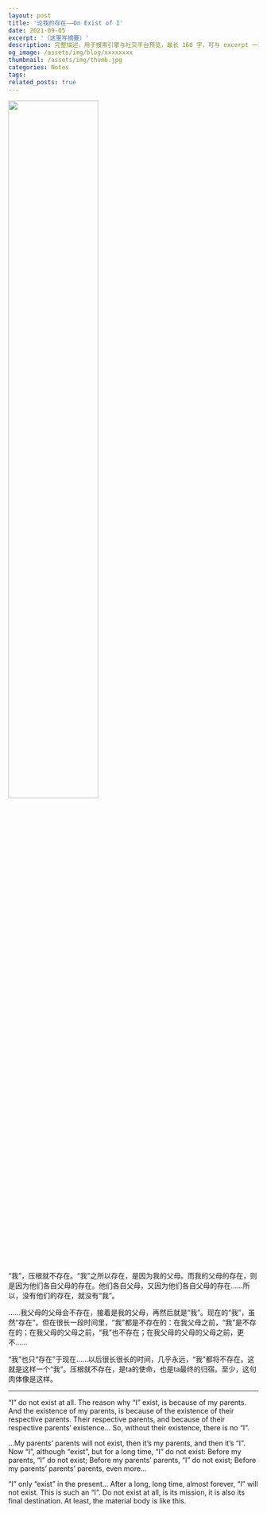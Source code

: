 ```yaml
---
layout: post
title: '论我的存在——On Exist of I'
date: 2021-09-05
excerpt: '（这里写摘要）'
description: 完整描述，用于搜索引擎与社交平台预览，最长 160 字，可与 excerpt 一致
og_image: /assets/img/blog/xxxxxxxx
thumbnail: /assets/img/thumb.jpg
categories: Notes
tags: 
related_posts: true
---
```


<img src="{{ '/assets/img/blog/xxxxxxxx' | relative_url }}" style="width:60%;">

“我”，压根就不存在。“我”之所以存在，是因为我的父母。而我的父母的存在，则是因为他们各自父母的存在。他们各自父母，又因为他们各自父母的存在……所以，没有他们的存在，就没有“我”。

……我父母的父母会不存在，接着是我的父母，再然后就是“我”。现在的“我”，虽然“存在”，但在很长一段时间里，“我”都是不存在的：在我父母之前，“我”是不存在的；在我父母的父母之前，“我”也不存在；在我父母的父母的父母之前，更不……

“我”也只“存在”于现在……以后很长很长的时间，几乎永远，“我”都将不存在。这就是这样一个“我”。压根就不存在，是ta的使命，也是ta最终的归宿。至少，这句肉体像是这样。

---

“I” do not exist at all. The reason why “I” exist, is because of my parents. And the existence of my parents, is because of the existence of their respective parents. Their respective parents, and because of their respective parents’ existence… So, without their existence, there is no “I”.

…My parents’ parents will not exist, then it’s my parents, and then it’s “I”. Now “I”, although “exist”, but for a long time, “I” do not exist: Before my parents, “I” do not exist; Before my parents’ parents, “I” do not exist; Before my parents’ parents’ parents, even more…

“I” only “exist” in the present… After a long, long time, almost forever, “I” will not exist. This is such an “I”. Do not exist at all, is its mission, it is also its final destination. At least, the material body is like this.